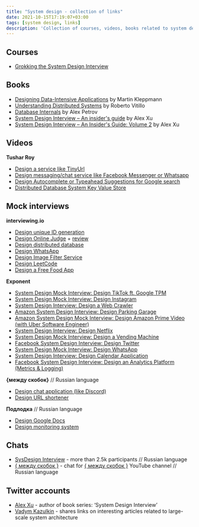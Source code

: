 ```yaml
---
title: "System design - collection of links"
date: 2021-10-15T17:19:07+03:00
tags: [system design, links]
description: 'Collection of courses, videos, books related to system design interview preparation. Constantly updated.'
---
```


## Courses

* [Grokking the System Design Interview](https://www.educative.io/courses/grokking-the-system-design-interview)

## Books

* [Designing Data-Intensive Applications](https://www.amazon.com/Designing-Data-Intensive-Applications-Reliable-Maintainable/dp/1449373321) by Martin Kleppmann
* [Understanding Distributed Systems](https://www.amazon.com/Understanding-Distributed-Systems-Second-applications/dp/1838430210) by Roberto Vitillo
* [Database Internals](https://www.amazon.com/Database-Internals-Deep-Distributed-Systems/dp/1492040347) by Alex Petrov
* [System Design Interview – An insider's guide](https://www.amazon.com/System-Design-Interview-insiders-Second/dp/B08CMF2CQF) by Alex Xu
* [System Design Interview – An Insider's Guide: Volume 2](https://www.amazon.com/System-Design-Interview-Insiders-Guide/dp/1736049119) by Alex Xu


## Videos

**Tushar Roy**
* [Design a service like TinyUrl](https://www.youtube.com/watch?v=fMZMm_0ZhK4)
* [Design messaging/chat service like Facebook Messenger or Whatsapp](https://www.youtube.com/watch?v=zKPNUMkwOJE)
* [Design Autocomplete or Typeahead Suggestions for Google search](https://www.youtube.com/watch?v=us0qySiUsGU)
* [Distributed Database System Key Value Store](https://www.youtube.com/watch?v=rnZmdmlR-2M)

## Mock interviews

**interviewing.io**
* [Design unique ID generation](https://www.youtube.com/watch?v=N0mqqI87_g4)
* [Design Online Judge](https://www.youtube.com/watch?v=azFj_qeIiKo) + [review](https://www.youtube.com/watch?v=IJSVmyhq2i0)
* [Design distributed database](https://www.youtube.com/watch?v=Lr0isffvjUc)
* [Design WhatsApp](https://www.youtube.com/watch?v=1zFA83cSt4c)
* [Design Image Filter Service](https://www.youtube.com/watch?v=-1CCLM6mDDk)
* [Design LeetCode](https://www.youtube.com/watch?v=hmoqH48JV00)
* [Design a Free Food App](https://www.youtube.com/watch?v=EOe8IkoNKGw)

**Exponent**
* [System Design Mock Interview: Design TikTok ft. Google TPM](https://www.youtube.com/watch?v=Z-0g_aJL5Fw)
* [System Design Mock Interview: Design Instagram](https://www.youtube.com/watch?v=VJpfO6KdyWE)
* [System Design Interview: Design a Web Crawler](https://www.youtube.com/watch?v=TuWkpeZiAKc)
* [Amazon System Design Interview: Design Parking Garage](https://www.youtube.com/watch?v=NtMvNh0WFVM)
* [Amazon System Design Mock Interview: Design Amazon Prime Video (with Uber Software Engineer)](https://www.youtube.com/watch?v=jMRo9QQKja8)
* [System Design Interview: Design Netflix](https://www.youtube.com/watch?v=VvZf7lISfgs)
* [System Design Mock Interview: Design a Vending Machine](https://www.youtube.com/watch?v=D0kDMUgo27c)
* [Facebook System Design Interview: Design Twitter](https://www.youtube.com/watch?v=QF8JNSoJD8E)
* [System Design Mock Interview: Design WhatsApp](https://www.youtube.com/watch?v=0iyLURrWIgQ)
* [System Design Interview: Design Calendar Application](https://www.youtube.com/watch?v=39eAITqeu7g)
* [Facebook System Design Interview: Design an Analytics Platform (Metrics & Logging)](https://www.youtube.com/watch?v=kIcq1_pBQSY)

**{между скобок}** // Russian language
* [Design chat application (like Discord)](https://www.youtube.com/watch?v=f_CtX-KBPOU)
* [Design URL shortener](https://www.youtube.com/watch?v=78i0nPnV-cs)

**Подлодка** // Russian language
* [Design Google Docs](https://www.youtube.com/watch?v=CPa8T78uT_A)
* [Design monitoring system](https://www.youtube.com/watch?v=yUf0jsZuy5k)

## Chats
* [SysDesign Interview](https://t.me/sysdesign_interview) - more than 2.5k participants // Russian language
* [{ между скобок }](https://t.me/backend_megdu_skobkah) - chat for [{ между скобок }](https://www.youtube.com/channel/UCFPfUAT-o8BZ5vsqAcy7gcw) YouTube channel  // Russian language

## Twitter accounts
* [Alex Xu](https://twitter.com/alexxubyte) - author of book series: ‘System Design Interview’
* [Vadym Kazulkin](https://twitter.com/VKazulkin) - shares links on interesting articles related to large-scale system architecture
